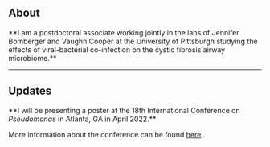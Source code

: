 <h2>About</h2>
**I am a postdoctoral associate working jointly in the labs of Jennifer Bomberger and Vaughn Cooper at the University of Pittsburgh studying the effects of viral-bacterial co-infection on the cystic fibrosis airway microbiome.**

* * *

<h2>Updates</h2>
**I will be presenting a poster at the 18th International Conference on <i>Pseudomonas</i> in Atlanta, GA in April 2022.**

More information about the conference can be found [<u>here</u>](https://pseudomonasconference.com/).

